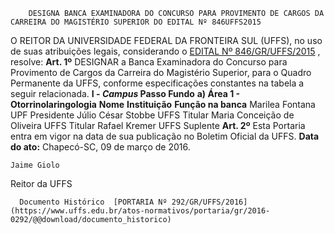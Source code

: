        DESIGNA BANCA EXAMINADORA DO CONCURSO PARA PROVIMENTO DE CARGOS DA CARREIRA DO MAGISTÉRIO SUPERIOR DO EDITAL Nº 846UFFS2015  

 O REITOR DA UNIVERSIDADE FEDERAL DA FRONTEIRA SUL (UFFS), no uso de suas atribuições legais, considerando o [EDITAL Nº 846/GR/UFFS/2015](https://www.uffs.edu.br/atos-normativos/edital/gr/2015-0846)  , resolve:   **Art. 1º** DESIGNAR a Banca Examinadora do Concurso para Provimento de Cargos da Carreira do Magistério Superior, para o Quadro Permanente da UFFS, conforme especificações constantes na tabela a seguir relacionada. **I - *Campus* Passo Fundo**  **a) Área 1 - Otorrinolaringologia**      **Nome**    **Instituição**    **Função na banca**      Marilea Fontana   UPF   Presidente     Júlio César Stobbe   UFFS   Titular     Maria Conceição de Oliveira   UFFS   Titular     Rafael Kremer   UFFS   Suplente       **Art. 2º** Esta Portaria entra em vigor na data de sua publicação no Boletim Oficial da UFFS.      **Data do ato:** Chapecó-SC, 09 de março de 2016.   
 

    Jaime Giolo   
 Reitor da UFFS 

      Documento Histórico  [PORTARIA Nº 292/GR/UFFS/2016](https://www.uffs.edu.br/atos-normativos/portaria/gr/2016-0292/@@download/documento_historico)     
      